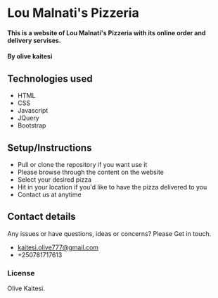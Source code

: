 
# Lou Malnati's Pizzeria
#### This is a website of Lou Malnati's Pizzeria with its online order and delivery servises.
#### By **olive kaitesi**
## Technologies used
* HTML
* CSS
* Javascript
* JQuery
* Bootstrap
## Setup/Instructions
* Pull or clone the repository if you want use it
* Please browse through the content on the website
* Select your desired pizza
* Hit in your location if you'd like to have the pizza delivered to you
* Contact us at anytime
## Contact details
Any issues or have questions, ideas or concerns?
 Please Get in touch.
* kaitesi.olive777@gmail.com
* +250781717613
### License
Olive Kaitesi.